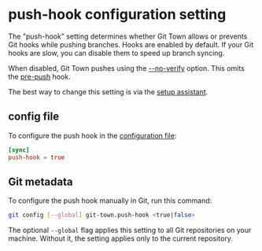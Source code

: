 # push-hook configuration setting

The "push-hook" setting determines whether Git Town allows or prevents Git hooks
while pushing branches. Hooks are enabled by default. If your Git hooks are
slow, you can disable them to speed up branch syncing.

When disabled, Git Town pushes using the
[--no-verify](https://git-scm.com/docs/git-push) option. This omits the
[pre-push](https://git-scm.com/docs/githooks#_pre_push) hook.

The best way to change this setting is via the
[setup assistant](../configuration.md).

## config file

To configure the push hook in the
[configuration file](../configuration-file.md):

```toml
[sync]
push-hook = true
```

## Git metadata

To configure the push hook manually in Git, run this command:

```bash
git config [--global] git-town.push-hook <true|false>
```

The optional `--global` flag applies this setting to all Git repositories on
your machine. Without it, the setting applies only to the current repository.
